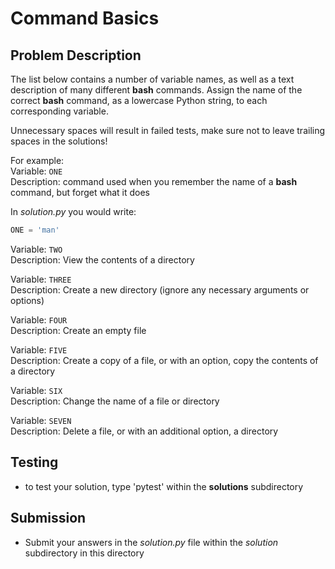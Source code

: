 # Command Basics

## Problem Description
The list below contains a number of variable names, as well as a text description of many different **bash** commands. Assign the name of the correct **bash** command, as a lowercase Python string, to each corresponding variable.  

Unnecessary spaces will result in failed tests, make sure not to leave trailing spaces in the solutions!

For example:  
Variable: `ONE`  
Description: command used when you remember the name of a **bash** command, but forget what it does

In *solution.py* you would write:
```python
ONE = 'man'
```

Variable: `TWO`  
Description: View the contents of a directory

Variable: `THREE`  
Description: Create a new directory (ignore any necessary arguments or options)

Variable: `FOUR`  
Description: Create an empty file

Variable: `FIVE`  
Description: Create a copy of a file, or with an option, copy the contents of a directory

Variable: `SIX`  
Description: Change the name of a file or directory

Variable: `SEVEN`  
Description: Delete a file, or with an additional option, a directory


## Testing
* to test your solution, type 'pytest' within the **solutions** subdirectory

## Submission
* Submit your answers in the *solution.py* file within the *solution* subdirectory in this directory
